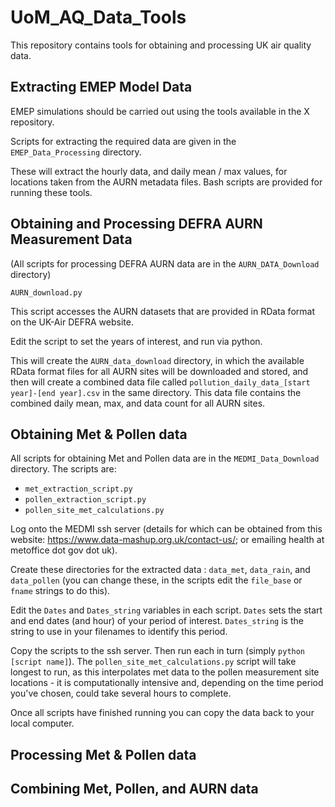 # UoM\_AQ\_Data_Tools
This repository contains tools for obtaining and processing UK air quality data.

## Extracting EMEP Model Data


EMEP simulations should be carried out using the tools available in the X repository.

Scripts for extracting the required data are given in the `EMEP_Data_Processing` directory.

These will extract the hourly data, and daily mean / max values, for locations taken
from the AURN metadata files. Bash scripts are provided for running these tools.
 

## Obtaining and Processing DEFRA AURN Measurement Data 

(All scripts for processing DEFRA AURN data are in the `AURN_DATA_Download` directory)

`AURN_download.py`

This script accesses the AURN datasets that are provided in RData format on the UK-Air
DEFRA website.

Edit the script to set the years of interest, and run via python.

This will create the `AURN_data_download` directory, in which the available RData format
files for all AURN sites will be downloaded and stored, and then will create a combined
data file called `pollution_daily_data_[start year]-[end year].csv` in the same directory.
This data file contains the combined daily mean, max, and data count for all AURN sites.


## Obtaining Met & Pollen data

All scripts for obtaining Met and Pollen data are in the `MEDMI_Data_Download` directory.
The scripts are:
- `met_extraction_script.py`
- `pollen_extraction_script.py`
- `pollen_site_met_calculations.py`


Log onto the MEDMI ssh server (details for which can be obtained from this website:
https://www.data-mashup.org.uk/contact-us/; or emailing health at metoffice dot gov dot uk).

Create these directories for the extracted data : `data_met`, `data_rain`, and `data_pollen`
(you can change these, in the scripts edit the `file_base` or `fname` strings to do this).

Edit the `Dates` and `Dates_string` variables in each script. `Dates` sets the start and 
end dates (and hour) of your period of interest. `Dates_string` is the string to use in your
filenames to identify this period.

Copy the scripts to the ssh server. Then run each in turn (simply `python [script name]`).
The `pollen_site_met_calculations.py` script will take longest to run, as this interpolates
met data to the pollen measurement site locations - it is computationally intensive and,
depending on the time period you've chosen, could take several hours to complete.

Once all scripts have finished running you can copy the data back to your local computer.

## Processing Met & Pollen data


## Combining Met, Pollen, and AURN data
